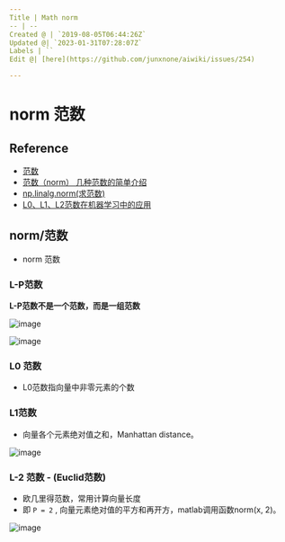 ```yaml
---
Title | Math norm
-- | --
Created @ | `2019-08-05T06:44:26Z`
Updated @| `2023-01-31T07:28:07Z`
Labels | ``
Edit @| [here](https://github.com/junxnone/aiwiki/issues/254)

---
```

# norm 范数

## Reference

- [范数](https://blog.csdn.net/NCHFGFB/article/details/78498401)
- [范数（norm） 几种范数的简单介绍](https://blog.csdn.net/a493823882/article/details/80569888)
- [np.linalg.norm(求范数)](https://blog.csdn.net/hqh131360239/article/details/79061535)
- [L0、L1、L2范数在机器学习中的应用](https://www.jianshu.com/p/4bad38fe07e6)


## norm/范数

- norm 范数

### L-P范数

**L-P范数不是一个范数，而是一组范数**

![image](https://user-images.githubusercontent.com/2216970/62444427-0941ed80-b790-11e9-82fa-30487c1ac98c.png)

![image](https://user-images.githubusercontent.com/2216970/62444440-0f37ce80-b790-11e9-9fc0-6bc51fa78b35.png)

### L0 范数
- L0范数指向量中非零元素的个数

### L1范数

- 向量各个元素绝对值之和，Manhattan distance。

![image](https://user-images.githubusercontent.com/2216970/67923324-7a0a7180-fbe8-11e9-938a-51b47d1500ca.png)


### L-2 范数 - (Euclid范数)

- 欧几里得范数，常用计算向量长度
- 即 `P = 2` , 向量元素绝对值的平方和再开方，matlab调用函数norm(x, 2)。

![image](https://user-images.githubusercontent.com/2216970/62444213-73a65e00-b78f-11e9-8746-7cc9a6ce7aa9.png)



